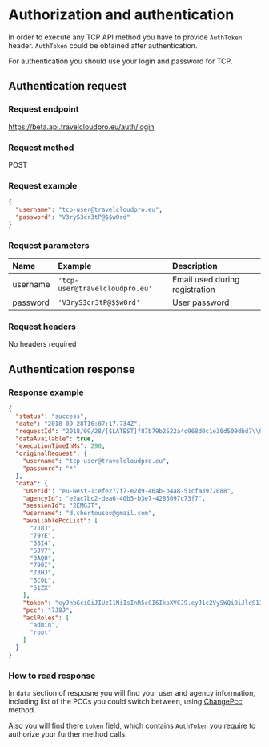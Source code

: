 # Authorization and authentication

In order to execute any TCP API method you have to provide `AuthToken` header. `AuthToken` could be obtained after authentication.

For authentication you should use your login and password for TCP.

## Authentication request

### Request endpoint

https://beta.api.travelcloudpro.eu/auth/login

### Request method

POST

### Request example

```json
{
  "username": "tcp-user@travelcloudpro.eu",
  "password": "V3ryS3cr3tP@$$w0rd"
}
```

### Request parameters

| Name | Example | Description |
| :--- | :--- | :--- |
| username | `'tcp-user@travelcloudpro.eu'` | Email used during registration |
| password | `'V3ryS3cr3tP@$$w0rd'` | User password |

### Request headers

No headers required

## Authentication response


### Response example

```json
{
  "status": "success",
  "date": "2018-09-28T16:07:17.734Z",
  "requestId": "2018/09/28/[$LATEST]f87b79b2522a4c968d0c1e30d509dbd7\\922f2c8b-c338-11e8-9253-6762b6fcfe83",
  "dataAvailable": true,
  "executionTimeInMs": 290,
  "originalRequest": {
    "username": "tcp-user@travelcloudpro.eu",
    "password": "*"
  },
  "data": {
    "userId": "eu-west-1:efe277f7-e2d9-46ab-b4a8-51cfa3972088",
    "agencyId": "e2ac7bc2-dea6-40b5-b3e7-4285097c73f7",
    "sessionId": "2EMGJT",
    "username": "d.chertousov@gmail.com",
    "availablePccList": [
      "7J8J",
      "79YE",
      "58I4",
      "5JV7",
      "3AQ0",
      "790I",
      "73HJ",
      "5C0L",
      "51ZX"
    ],
    "token": "eyJhbGciOiJIUzI1NiIsInR5cCI6IkpXVCJ9.eyJ1c2VySWQiOiJldS13ZXN0LTE6ZWZlMjc3ZjctZTJkOS00NmFiLWI0YTgtNTFjZmEzOTcyMDg4IiwiYWdlbmN5SWQiOiJlMmFjN2JjMi1kZWE2LTQwYjUtYjNlNy00Mjg1MDk3YzczZjciLCJzZXNzaW9uSWQiOiIyRU1HSlQiLCJwY2MiOiI3SjhKIiwiaWF0IjoxNTM4MTUwODM3LCJleHAiOjE1MzgyMzcyMzd9.rMFKdBsZcjXvIplwre6zx39-QUTU5Zr0Cfdsqfs8VHw",
    "pcc": "7J8J",
    "aclRoles": [
      "admin",
      "root"
    ]
  }
}
```

### How to read response

In `data` section of resposne you will find your user and agency information, including list of the PCCs you could switch between, using [ChangePcc](./change-pcc.md) method.

Also you will find there `token` field, which contains `AuthToken` you require to authorize your further method calls.
